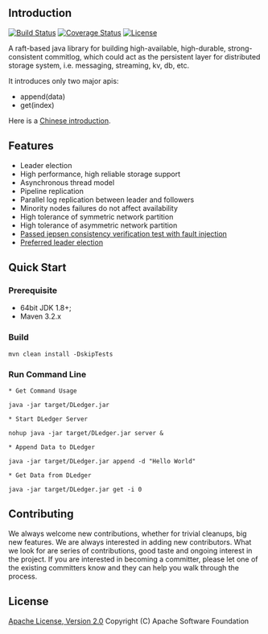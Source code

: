 
## Introduction
[![Build Status](https://travis-ci.org/openmessaging/openmessaging-storage-dledger.svg?branch=master)](https://travis-ci.org/openmessaging/openmessaging-storage-dledger) [![Coverage Status](https://coveralls.io/repos/github/openmessaging/openmessaging-storage-dledger/badge.svg?branch=master)](https://coveralls.io/github/openmessaging/openmessaging-storage-dledger?branch=master) [![License](https://img.shields.io/badge/license-Apache%202-4EB1BA.svg)](https://www.apache.org/licenses/LICENSE-2.0.html)

A raft-based java library for building high-available, high-durable, strong-consistent commitlog, which could act as the persistent layer for distributed storage system, i.e. messaging, streaming, kv, db, etc.

It introduces only two major apis:

* append(data)
* get(index)

Here is a [Chinese introduction](docs/cn/introduction_dledger.md).

## Features

- Leader election
- High performance, high reliable storage support
- Asynchronous thread model
- Pipeline replication
- Parallel log replication between leader and followers
- Minority nodes failures do not affect availability
- High tolerance of symmetric network partition
- High tolerance of asymmetric network partition
- [Passed jepsen consistency verification test with fault injection](https://github.com/openmessaging/openmessaging-dledger-jepsen)
- [Preferred leader election](docs/cn/prefered_leader.md) 

## Quick Start


### Prerequisite

* 64bit JDK 1.8+;
* Maven 3.2.x

### Build

```
mvn clean install -DskipTests
```

### Run Command Line

```
* Get Command Usage

java -jar target/DLedger.jar

* Start DLedger Server

nohup java -jar target/DLedger.jar server &

* Append Data to DLedger

java -jar target/DLedger.jar append -d "Hello World"

* Get Data from DLedger

java -jar target/DLedger.jar get -i 0
```

## Contributing
We always welcome new contributions, whether for trivial cleanups, big new features. We are always interested in adding new contributors. What we look for are series of contributions, good taste and ongoing interest in the project. If you are interested in becoming a committer, please let one of the existing committers know and they can help you walk through the process.

## License
[Apache License, Version 2.0](http://www.apache.org/licenses/LICENSE-2.0.html) Copyright (C) Apache Software Foundation
 













